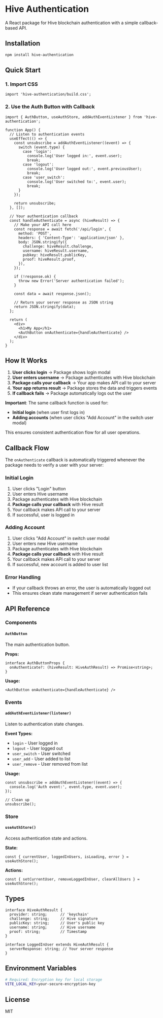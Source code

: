 # Hive Authentication

A React package for Hive blockchain authentication with a simple callback-based API.

## Installation

```bash
npm install hive-authentication
```

## Quick Start

### 1. Import CSS

```tsx
import 'hive-authentication/build.css';
```

### 2. Use the Auth Button with Callback

```tsx
import { AuthButton, useAuthStore, addAuthEventListener } from 'hive-authentication';

function App() {
  // Listen to authentication events
  useEffect(() => {
    const unsubscribe = addAuthEventListener((event) => {
      switch (event.type) {
        case 'login':
          console.log('User logged in:', event.user);
          break;
        case 'logout':
          console.log('User logged out:', event.previousUser);
          break;
        case 'user_switch':
          console.log('User switched to:', event.user);
          break;
      }
    });

    return unsubscribe;
  }, []);

  // Your authentication callback
  const handleAuthenticate = async (hiveResult) => {
    // Make your API call here
    const response = await fetch('/api/login', {
      method: 'POST',
      headers: { 'Content-Type': 'application/json' },
      body: JSON.stringify({
        challenge: hiveResult.challenge,
        username: hiveResult.username,
        pubkey: hiveResult.publicKey,
        proof: hiveResult.proof,
      }),
    });

    if (!response.ok) {
      throw new Error('Server authentication failed');
    }

    const data = await response.json();
    
    // Return your server response as JSON string
    return JSON.stringify(data);
  };

  return (
    <div>
      <h1>My App</h1>
      <AuthButton onAuthenticate={handleAuthenticate} />
    </div>
  );
}
```

## How It Works

1. **User clicks login** → Package shows login modal
2. **User enters username** → Package authenticates with Hive blockchain
3. **Package calls your callback** → Your app makes API call to your server
4. **Your app returns result** → Package stores the data and triggers events
5. **If callback fails** → Package automatically logs out the user

**Important**: The same callback function is used for:
- **Initial login** (when user first logs in)
- **Adding accounts** (when user clicks "Add Account" in the switch user modal)

This ensures consistent authentication flow for all user operations.

## Callback Flow

The `onAuthenticate` callback is automatically triggered whenever the package needs to verify a user with your server:

### Initial Login
1. User clicks "Login" button
2. User enters Hive username
3. Package authenticates with Hive blockchain
4. **Package calls your callback** with Hive result
5. Your callback makes API call to your server
6. If successful, user is logged in

### Adding Account
1. User clicks "Add Account" in switch user modal
2. User enters new Hive username
3. Package authenticates with Hive blockchain
4. **Package calls your callback** with Hive result
5. Your callback makes API call to your server
6. If successful, new account is added to user list

### Error Handling
- If your callback throws an error, the user is automatically logged out
- This ensures clean state management if server authentication fails

## API Reference

### Components

#### `AuthButton`
The main authentication button.

**Props:**
```tsx
interface AuthButtonProps {
  onAuthenticate?: (hiveResult: HiveAuthResult) => Promise<string>;
}
```

**Usage:**
```tsx
<AuthButton onAuthenticate={handleAuthenticate} />
```

### Events

#### `addAuthEventListener(listener)`
Listen to authentication state changes.

**Event Types:**
- `login` - User logged in
- `logout` - User logged out  
- `user_switch` - User switched
- `user_add` - User added to list
- `user_remove` - User removed from list

**Usage:**
```tsx
const unsubscribe = addAuthEventListener((event) => {
  console.log('Auth event:', event.type, event.user);
});

// Clean up
unsubscribe();
```

### Store

#### `useAuthStore()`
Access authentication state and actions.

**State:**
```tsx
const { currentUser, loggedInUsers, isLoading, error } = useAuthStore();
```

**Actions:**
```tsx
const { setCurrentUser, removeLoggedInUser, clearAllUsers } = useAuthStore();
```

## Types

```tsx
interface HiveAuthResult {
  provider: string;      // 'keychain'
  challenge: string;     // Hive signature
  publicKey: string;     // User's public key
  username: string;      // Hive username
  proof: string;         // Timestamp
}

interface LoggedInUser extends HiveAuthResult {
  serverResponse: string; // Your server response
}
```

## Environment Variables

```bash
# Required: Encryption key for local storage
VITE_LOCAL_KEY=your-secure-encryption-key
```

## License

MIT
